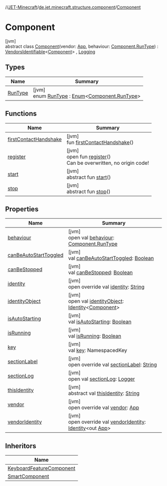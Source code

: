 //[JET-Minecraft](../../../index.md)/[de.jet.minecraft.structure.component](../index.md)/[Component](index.md)

# Component

[jvm]\
abstract class [Component](index.md)(vendor: [App](../../de.jet.minecraft.structure.app/-app/index.md), behaviour: [Component.RunType](-run-type/index.md)) : [VendorsIdentifiable](../../de.jet.minecraft.tool.smart/-vendors-identifiable/index.md)&lt;[Component](index.md)&gt; , [Logging](../../de.jet.minecraft.tool.smart/-logging/index.md)

## Types

| Name | Summary |
|---|---|
| [RunType](-run-type/index.md) | [jvm]<br>enum [RunType](-run-type/index.md) : [Enum](https://kotlinlang.org/api/latest/jvm/stdlib/kotlin/-enum/index.html)&lt;[Component.RunType](-run-type/index.md)&gt; |

## Functions

| Name | Summary |
|---|---|
| [firstContactHandshake](first-contact-handshake.md) | [jvm]<br>fun [firstContactHandshake](first-contact-handshake.md)() |
| [register](register.md) | [jvm]<br>open fun [register](register.md)()<br>Can be overwritten, no origin code! |
| [start](start.md) | [jvm]<br>abstract fun [start](start.md)() |
| [stop](stop.md) | [jvm]<br>abstract fun [stop](stop.md)() |

## Properties

| Name | Summary |
|---|---|
| [behaviour](behaviour.md) | [jvm]<br>open val [behaviour](behaviour.md): [Component.RunType](-run-type/index.md) |
| [canBeAutoStartToggled](can-be-auto-start-toggled.md) | [jvm]<br>val [canBeAutoStartToggled](can-be-auto-start-toggled.md): [Boolean](https://kotlinlang.org/api/latest/jvm/stdlib/kotlin/-boolean/index.html) |
| [canBeStopped](can-be-stopped.md) | [jvm]<br>val [canBeStopped](can-be-stopped.md): [Boolean](https://kotlinlang.org/api/latest/jvm/stdlib/kotlin/-boolean/index.html) |
| [identity](../../de.jet.minecraft.tool.smart/-vendors-identifiable/identity.md) | [jvm]<br>open override val [identity](../../de.jet.minecraft.tool.smart/-vendors-identifiable/identity.md): [String](https://kotlinlang.org/api/latest/jvm/stdlib/kotlin/-string/index.html) |
| [identityObject](../../de.jet.minecraft.tool.timing.cooldown/-cooldown/index.md#-527806782%2FProperties%2F-726029290) | [jvm]<br>open val [identityObject](../../de.jet.minecraft.tool.timing.cooldown/-cooldown/index.md#-527806782%2FProperties%2F-726029290): [Identity](../../../../JET-Native/-j-e-t--native/de.jet.library.tool.smart.identification/-identity/index.md)&lt;[Component](index.md)&gt; |
| [isAutoStarting](is-auto-starting.md) | [jvm]<br>val [isAutoStarting](is-auto-starting.md): [Boolean](https://kotlinlang.org/api/latest/jvm/stdlib/kotlin/-boolean/index.html) |
| [isRunning](is-running.md) | [jvm]<br>val [isRunning](is-running.md): [Boolean](https://kotlinlang.org/api/latest/jvm/stdlib/kotlin/-boolean/index.html) |
| [key](key.md) | [jvm]<br>val [key](key.md): NamespacedKey |
| [sectionLabel](section-label.md) | [jvm]<br>open override val [sectionLabel](section-label.md): [String](https://kotlinlang.org/api/latest/jvm/stdlib/kotlin/-string/index.html) |
| [sectionLog](../../de.jet.minecraft.tool.smart/-logging/section-log.md) | [jvm]<br>open val [sectionLog](../../de.jet.minecraft.tool.smart/-logging/section-log.md): [Logger](https://docs.oracle.com/javase/8/docs/api/java/util/logging/Logger.html) |
| [thisIdentity](../../de.jet.minecraft.tool.smart/-vendors-identifiable/this-identity.md) | [jvm]<br>abstract val [thisIdentity](../../de.jet.minecraft.tool.smart/-vendors-identifiable/this-identity.md): [String](https://kotlinlang.org/api/latest/jvm/stdlib/kotlin/-string/index.html) |
| [vendor](vendor.md) | [jvm]<br>open override val [vendor](vendor.md): [App](../../de.jet.minecraft.structure.app/-app/index.md) |
| [vendorIdentity](vendor-identity.md) | [jvm]<br>open override val [vendorIdentity](vendor-identity.md): [Identity](../../../../JET-Native/-j-e-t--native/de.jet.library.tool.smart.identification/-identity/index.md)&lt;out [App](../../de.jet.minecraft.structure.app/-app/index.md)&gt; |

## Inheritors

| Name |
|---|
| [KeyboardFeatureComponent](../../de.jet.minecraft.app.component.feature/-keyboard-feature-component/index.md) |
| [SmartComponent](../-smart-component/index.md) |
